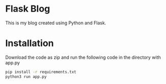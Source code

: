 # Flask Blog

This is my blog created using Python and Flask.

# Installation

Download the code as zip and run the following code in the directory with app.py
```bash
pip install -r requirements.txt
python3 run app.py
```
